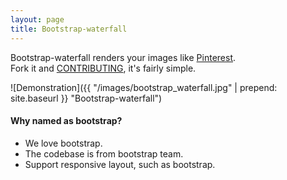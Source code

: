 ```yaml
---
layout: page
title: Bootstrap-waterfall
---
```


Bootstrap-waterfall renders your images like [Pinterest](https://www.pinterest.com/).  
Fork it and [CONTRIBUTING](https://github.com/Mystist/bootstrap-waterfall/blob/master/CONTRIBUTING.md), it's fairly simple.

![Demonstration]({{ "/images/bootstrap_waterfall.jpg" | prepend: site.baseurl }} "Bootstrap-waterfall")

#### Why named as bootstrap?
- We love bootstrap.
- The codebase is from bootstrap team.
- Support responsive layout, such as bootstrap.
